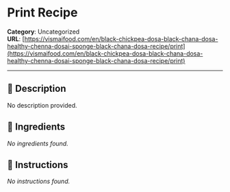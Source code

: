 # Print Recipe

**Category**: Uncategorized  
**URL**: [https://vismaifood.com/en/black-chickpea-dosa-black-chana-dosa-healthy-chenna-dosai-sponge-black-chana-dosa-recipe/print](https://vismaifood.com/en/black-chickpea-dosa-black-chana-dosa-healthy-chenna-dosai-sponge-black-chana-dosa-recipe/print)  


---

## 📝 Description
No description provided.



## 🧂 Ingredients
*No ingredients found.*

## 🍳 Instructions
*No instructions found.*


